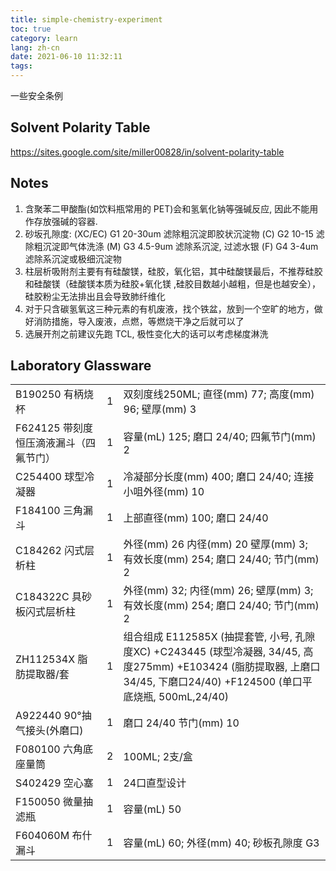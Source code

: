 ```yaml
---
title: simple-chemistry-experiment
toc: true
category: learn
lang: zh-cn
date: 2021-06-10 11:32:11
tags:
---
```


一些安全条例

<!-- more -->

## Solvent Polarity Table

https://sites.google.com/site/miller00828/in/solvent-polarity-table

## Notes

1. 含聚苯二甲酸酯(如饮料瓶常用的 PET)会和氢氧化钠等强碱反应, 因此不能用作存放强碱的容器.
2. 砂坂孔隙度:
   (XC/EC) G1 20-30um 滤除粗沉淀即胶状沉淀物
   (C) G2 10-15 滤除粗沉淀即气体洗涤
   (M) G3 4.5-9um 滤除系沉淀, 过滤水银
   (F) G4 3-4um 滤除系沉淀或极细沉淀物
3. 柱层析吸附剂主要有有硅酸镁，硅胶，氧化铝，其中硅酸镁最后，不推荐硅胶和硅酸镁（硅酸镁本质为硅胶+氧化镁 ,硅胶目数越小越粗，但是也越安全），硅胶粉尘无法排出且会导致肺纤维化
4. 对于只含碳氢氧这三种元素的有机废液，找个铁盆，放到一个空旷的地方，做好消防措施，导入废液，点燃，等燃烧干净之后就可以了​
5. 选展开剂之前建议先跑 TCL, 极性变化大的话可以考虑梯度淋洗​

## Laboratory Glassware

||||
|--|--|--|
| B190250 有柄烧杯 | 1 | 双刻度线250ML; 直径(mm) 77; 高度(mm) 96; 壁厚(mm) 3 |
| F624125 带刻度恒压滴液漏斗（四氟节门）| 1 | 容量(mL) 125; 磨口 24/40; 四氟节门(mm) 2 |
| C254400 球型冷凝器 | 1 | 冷凝部分长度(mm) 400; 磨口 24/40; 连接小咀外径(mm) 10 |
| F184100 三角漏斗 | 1 | 上部直径(mm) 100; 磨口 24/40 |
| C184262 闪式层析柱 | 1 | 外径(mm) 26 内径(mm) 20 壁厚(mm) 3; 有效长度(mm) 254; 磨口 24/40; 节门(mm) 2 |
| C184322C 具砂板闪式层析柱 | 1 | 外径(mm) 32; 内径(mm) 26; 壁厚(mm) 3; 有效长度(mm) 254; 磨口 24/40; 节门(mm) 2 |
| ZH112534X 脂肪提取器/套 | 1 | 组合组成 E112585X (抽提套管, 小号, 孔隙度XC) +C243445 (球型冷凝器, 34/45, 高度275mm) +E103424 (脂肪提取器, 上磨口34/45, 下磨口24/40) +F124500 (单口平底烧瓶, 500mL,24/40) |
| A922440 90°抽气接头(外磨口) | 1 | 磨口 24/40 节门(mm) 10 |
| F080100 六角底座量筒 | 2 | 100ML; 2支/盒 |
| S402429 空心塞 | 1 | 24口直型设计 |
| F150050 微量抽滤瓶 | 1 | 容量(mL) 50 |
| F604060M 布什漏斗 | 1 | 容量(mL) 60; 外径(mm) 40; 砂板孔隙度 G3 |